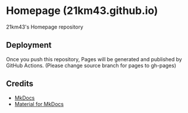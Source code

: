 # Homepage (21km43.github.io)

21km43's Homepage repository

## Deployment
Once you push this repository, Pages will be generated and published by GitHub Actions. (Please change source branch for pages to gh-pages)

## Credits
* [MkDocs](https://www.mkdocs.org)
* [Material for MkDocs](https://squidfunk.github.io/mkdocs-material)
